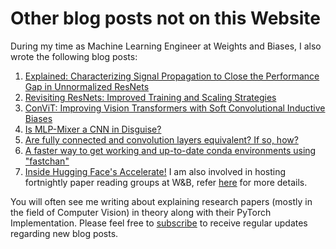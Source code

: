 # Other blog posts not on this Website
During my time as Machine Learning Engineer at Weights and Biases, I also wrote the following blog posts:

1. [Explained: Characterizing Signal Propagation to Close the Performance Gap in Unnormalized ResNets](https://wandb.ai/wandb_fc/pytorch-image-models/reports/Explained-Characterizing-Signal-Propagation-to-Close-the-Performance-Gap-in-Unnormalized-ResNets--Vmlldzo2NDIzNTE)
2. [Revisiting ResNets: Improved Training and Scaling Strategies](https://wandb.ai/wandb_fc/pytorch-image-models/reports/Revisiting-ResNets-Improved-Training-and-Scaling-Strategies--Vmlldzo2NDE3NTM)
3. [ConViT: Improving Vision Transformers with Soft Convolutional Inductive Biases](https://wandb.ai/wandb_fc/pytorch-image-models/reports/ConViT-Improving-Vision-Transformers-with-Soft-Convolutional-Inductive-Biases--Vmlldzo3MjIxMDk?galleryTag=intermediate)
4. [Is MLP-Mixer a CNN in Disguise?](https://wandb.ai/wandb_fc/pytorch-image-models/reports/Is-MLP-Mixer-a-CNN-in-Disguise---Vmlldzo4NDE1MTU?galleryTag=intermediate)
5. [Are fully connected and convolution layers equivalent? If so, how?](https://wandb.ai/wandb_fc/pytorch-image-models/reports/Are-fully-connected-and-convolution-layers-equivalent-If-so-how---Vmlldzo4NDgwNjY)
6. [A faster way to get working and up-to-date conda environments using "fastchan"](https://wandb.ai/wandb_fc/pytorch-image-models/reports/A-faster-way-to-get-working-and-up-to-date-conda-environments-using-fastchan---Vmlldzo2ODIzNzA)
7. [Inside Hugging Face's Accelerate!](https://wandb.ai/wandb_fc/pytorch-image-models/reports/Inside-Hugging-Face-s-Accelerate---Vmlldzo2MzgzNzA)
I am also involved in hosting fortnightly paper reading groups at W&B, refer [here](https://wandb.ai/site/paper-reading-group) for more details. 

You will often see me writing about explaining research papers (mostly in the field of Computer Vision) in theory along with their PyTorch Implementation. Please feel free to [subscribe](https://amaarora.github.io/subscribe) to receive regular updates regarding new blog posts.
